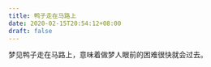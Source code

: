```yaml
---
title: 鸭子走在马路上
date: 2020-02-15T20:54:12+08:00
draft: false
---
```


梦见鸭子走在马路上，意味着做梦人眼前的困难很快就会过去。<br>
